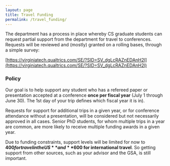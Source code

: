 ```yaml
---
layout: page
title: Travel Funding
permalink: /travel_funding/
---
```


The department has a process in place whereby CS graduate students can request 
partial support from the department for travel to conferences. Requests will be 
reviewed and (mostly) granted on a rolling bases, through a simple survey:

[https://virginiatech.qualtrics.com/SE/?SID=SV_dgLcRAZnEDAnH2l](https://virginiatech.qualtrics.com/SE/?SID=SV_dgLcRAZnEDAnH2l)

### Policy

Our goal is to help support any student who has a refereed paper or
presentation accepted at a conference **once per fiscal year** (July 1
through June 30). The 1st day of your trip defines which fiscal year it
is in).

Requests for support for additional trips in a given year, or for
conference attendance without a presentation, will be considered but
not necessarily approved in all cases. Senior PhD students, for whom
multiple trips in a year are common, are more likely to receive multiple
funding awards in a given year.

Due to funding constraints, support levels will be limited for now to
**$400 for travel in the US** and **$600 for international travel**.  So getting
support from other sources, such as your advisor and the GSA, is still
important.